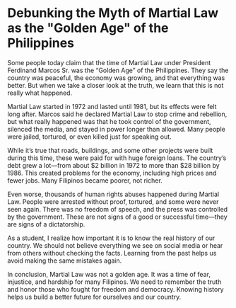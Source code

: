 # Debunking the Myth of Martial Law as the "Golden Age" of the Philippines

Some people today claim that the time of Martial Law under President Ferdinand Marcos Sr. was the “Golden Age” of the Philippines. They say the country was peaceful, the economy was growing, and that everything was better. But when we take a closer look at the truth, we learn that this is not really what happened.

Martial Law started in 1972 and lasted until 1981, but its effects were felt long after. Marcos said he declared Martial Law to stop crime and rebellion, but what really happened was that he took control of the government, silenced the media, and stayed in power longer than allowed. Many people were jailed, tortured, or even killed just for speaking out.

While it’s true that roads, buildings, and some other projects were built during this time, these were paid for with huge foreign loans. The country’s debt grew a lot—from about $2 billion in 1972 to more than $28 billion by 1986. This created problems for the economy, including high prices and fewer jobs. Many Filipinos became poorer, not richer.

Even worse, thousands of human rights abuses happened during Martial Law. People were arrested without proof, tortured, and some were never seen again. There was no freedom of speech, and the press was controlled by the government. These are not signs of a good or successful time—they are signs of a dictatorship.

As a student, I realize how important it is to know the real history of our country. We should not believe everything we see on social media or hear from others without checking the facts. Learning from the past helps us avoid making the same mistakes again.

In conclusion, Martial Law was not a golden age. It was a time of fear, injustice, and hardship for many Filipinos. We need to remember the truth and honor those who fought for freedom and democracy. Knowing history helps us build a better future for ourselves and our country.